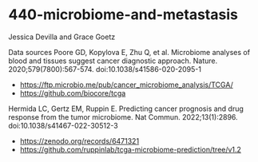 # 440-microbiome-and-metastasis

Jessica Devilla and Grace Goetz

Data sources
Poore GD, Kopylova E, Zhu Q, et al. Microbiome analyses of blood and tissues suggest cancer diagnostic approach. Nature. 2020;579(7800):567-574. doi:10.1038/s41586-020-2095-1
- https://ftp.microbio.me/pub/cancer_microbiome_analysis/TCGA/ 
- https://github.com/biocore/tcga

Hermida LC, Gertz EM, Ruppin E. Predicting cancer prognosis and drug response from the tumor microbiome. Nat Commun. 2022;13(1):2896. doi:10.1038/s41467-022-30512-3
- https://zenodo.org/records/6471321
- https://github.com/ruppinlab/tcga-microbiome-prediction/tree/v1.2 

